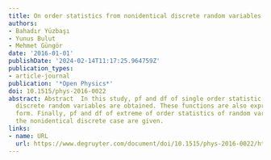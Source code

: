 ```yaml
---
title: On order statistics from nonidentical discrete random variables
authors:
- Bahadır Yüzbaşı
- Yunus Bulut
- Mehmet Güngör
date: '2016-01-01'
publishDate: '2024-02-14T11:17:25.964759Z'
publication_types:
- article-journal
publication: '*Open Physics*'
doi: 10.1515/phys-2016-0022
abstract: Abstract  In this study, pf and df of single order statistic of nonidentical
  discrete random variables are obtained. These functions are also expressed in integral
  form. Finally, pf and df of extreme of order statistics of random variables for
  the nonidentical discrete case are given.
links:
- name: URL
  url: https://www.degruyter.com/document/doi/10.1515/phys-2016-0022/html
---
```

